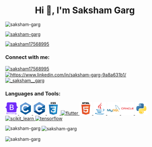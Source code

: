 <h1 align="center">Hi 👋, I'm Saksham Garg</h1>
<p align="left"> <img src="https://komarev.com/ghpvc/?username=saksham-garg&label=Profile%20views&color=0e75b6&style=flat" alt="saksham-garg" /> </p>

<p align="left"> <a href="[https://github.com/ryo-ma/github-profile-trophy](https://github-profile-trophy.vercel.app/?username=saksham-garg&theme=dracula)"><img src="https://github-profile-trophy.vercel.app/?username=saksham-garg" alt="saksham-garg" /></a> </p>

<p align="left"> <a href="https://twitter.com/saksham17568995" target="blank"><img src="https://img.shields.io/twitter/follow/saksham17568995?logo=twitter&style=for-the-badge" alt="saksham17568995" /></a> </p>

<h3 align="left">Connect with me:</h3>
<p align="left">
<a href="https://twitter.com/saksham17568995" target="blank"><img align="center" src="https://raw.githubusercontent.com/rahuldkjain/github-profile-readme-generator/master/src/images/icons/Social/twitter.svg" alt="saksham17568995" height="30" width="40" /></a>
<a href="https://linkedin.com/in/https://www.linkedin.com/in/saksham-garg-9a8a631b1/" target="blank"><img align="center" src="https://raw.githubusercontent.com/rahuldkjain/github-profile-readme-generator/master/src/images/icons/Social/linked-in-alt.svg" alt="https://www.linkedin.com/in/saksham-garg-9a8a631b1/" height="30" width="40" /></a>
<a href="https://instagram.com/_saksham__garg" target="blank"><img align="center" src="https://raw.githubusercontent.com/rahuldkjain/github-profile-readme-generator/master/src/images/icons/Social/instagram.svg" alt="_saksham__garg" height="30" width="40" /></a>
</p>

<h3 align="left">Languages and Tools:</h3>
<p align="left"> <a href="https://getbootstrap.com" target="_blank"> <img src="https://raw.githubusercontent.com/devicons/devicon/master/icons/bootstrap/bootstrap-plain-wordmark.svg" alt="bootstrap" width="40" height="40"/> </a> <a href="https://www.cprogramming.com/" target="_blank"> <img src="https://raw.githubusercontent.com/devicons/devicon/master/icons/c/c-original.svg" alt="c" width="40" height="40"/> </a> <a href="https://www.w3schools.com/cpp/" target="_blank"> <img src="https://raw.githubusercontent.com/devicons/devicon/master/icons/cplusplus/cplusplus-original.svg" alt="cplusplus" width="40" height="40"/> </a> <a href="https://www.w3schools.com/css/" target="_blank"> <img src="https://raw.githubusercontent.com/devicons/devicon/master/icons/css3/css3-original-wordmark.svg" alt="css3" width="40" height="40"/> </a> <a href="https://flutter.dev" target="_blank"> <img src="https://www.vectorlogo.zone/logos/flutterio/flutterio-icon.svg" alt="flutter" width="40" height="40"/> </a> <a href="https://www.w3.org/html/" target="_blank"> <img src="https://raw.githubusercontent.com/devicons/devicon/master/icons/html5/html5-original-wordmark.svg" alt="html5" width="40" height="40"/> </a> <a href="https://www.java.com" target="_blank"> <img src="https://raw.githubusercontent.com/devicons/devicon/master/icons/java/java-original.svg" alt="java" width="40" height="40"/> </a> <a href="https://www.mysql.com/" target="_blank"> <img src="https://raw.githubusercontent.com/devicons/devicon/master/icons/mysql/mysql-original-wordmark.svg" alt="mysql" width="40" height="40"/> </a> <a href="https://www.oracle.com/" target="_blank"> <img src="https://raw.githubusercontent.com/devicons/devicon/master/icons/oracle/oracle-original.svg" alt="oracle" width="40" height="40"/> </a> <a href="https://www.python.org" target="_blank"> <img src="https://raw.githubusercontent.com/devicons/devicon/master/icons/python/python-original.svg" alt="python" width="40" height="40"/> </a> <a href="https://scikit-learn.org/" target="_blank"> <img src="https://upload.wikimedia.org/wikipedia/commons/0/05/Scikit_learn_logo_small.svg" alt="scikit_learn" width="40" height="40"/> </a> <a href="https://www.tensorflow.org" target="_blank"> <img src="https://www.vectorlogo.zone/logos/tensorflow/tensorflow-icon.svg" alt="tensorflow" width="40" height="40"/> </a> </p>

<p><img align="left" src="https://github-readme-stats.vercel.app/api/top-langs?username=saksham-garg&show_icons=true&locale=en&layout=compact" alt="saksham-garg" /></p>

<p>&nbsp;<img align="center" src="https://github-readme-stats.vercel.app/api?username=saksham-garg&show_icons=true&locale=en" alt="saksham-garg" /></p>

<p><img align="center" src="https://github-readme-streak-stats.herokuapp.com/?user=saksham-garg&" alt="saksham-garg" /></p>
